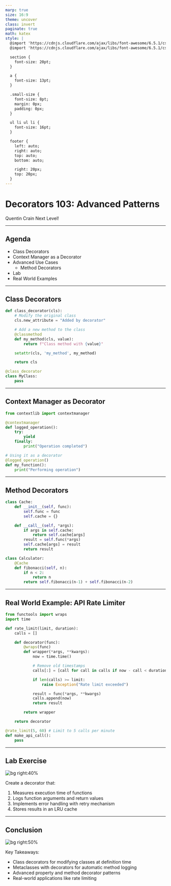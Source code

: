 ```yaml
---
marp: true
size: 16:9
theme: uncover
class: invert
paginate: true
math: katex
style: |
  @import 'https://cdnjs.cloudflare.com/ajax/libs/font-awesome/6.5.1/css/fontawesome.min.css';
  @import 'https://cdnjs.cloudflare.com/ajax/libs/font-awesome/6.5.1/css/solid.min.css';

  section {
    font-size: 20pt;
  }

  a {
    font-size: 13pt;
  }

  .small-size {
    font-size: 8pt;
    margin: 0px;
    padding: 0px;
  }

  ul li ul li {
    font-size: 16pt;
  }

  footer {
    left: auto;
    right: auto;
    top: auto;
    bottom: auto;

    right: 20px;
    top: 20px;
  }
---
```


# Decorators 103: Advanced Patterns

Quentin Crain
<span class="fa-solid fa-graduation-cap"> Next Level!</span>

---

## Agenda

- Class Decorators
- Context Manager as a Decorator
- Advanced Use Cases
  - Method Decorators
- Lab
- Real World Examples

---

## Class Decorators

```python
def class_decorator(cls):
    # Modify the original class
    cls.new_attribute = "Added by decorator"

    # Add a new method to the class
    @classmethod
    def my_method(cls, value):
        return f"Class method with {value}"

    setattr(cls, 'my_method', my_method)

    return cls

@class_decorator
class MyClass:
    pass
```

---

## Context Manager as Decorator

```python
from contextlib import contextmanager

@contextmanager
def logged_operation():
    try:
        yield
    finally:
        print("Operation completed")

# Using it as a decorator
@logged_operation()
def my_function():
    print("Performing operation")
```

---

## Method Decorators

```python
class Cache:
    def __init__(self, func):
        self.func = func
        self.cache = {}

    def __call__(self, *args):
        if args in self.cache:
            return self.cache[args]
        result = self.func(*args)
        self.cache[args] = result
        return result

class Calculator:
    @Cache
    def fibonacci(self, n):
        if n < 2:
            return n
        return self.fibonacci(n-1) + self.fibonacci(n-2)
```

---

## Real World Example: API Rate Limiter

```python
from functools import wraps
import time

def rate_limit(limit, duration):
    calls = []

    def decorator(func):
        @wraps(func)
        def wrapper(*args, **kwargs):
            now = time.time()

            # Remove old timestamps
            calls[:] = [call for call in calls if now - call < duration]

            if len(calls) >= limit:
                raise Exception("Rate limit exceeded")

            result = func(*args, **kwargs)
            calls.append(now)
            return result

        return wrapper

    return decorator

@rate_limit(5, 60) # Limit to 5 calls per minute
def make_api_call():
    pass
```

---

## Lab Exercise

![bg right:40%](images/net-bg-2.png)

Create a decorator that:
1. Measures execution time of functions
2. Logs function arguments and return values
3. Implements error handling with retry mechanism
4. Stores results in an LRU cache

---

## Conclusion

![bg right:50%](images/net-bg-2.png)

Key Takeaways:
- Class decorators for modifying classes at definition time
- Metaclasses with decorators for automatic method logging
- Advanced property and method decorator patterns
- Real-world applications like rate limiting
